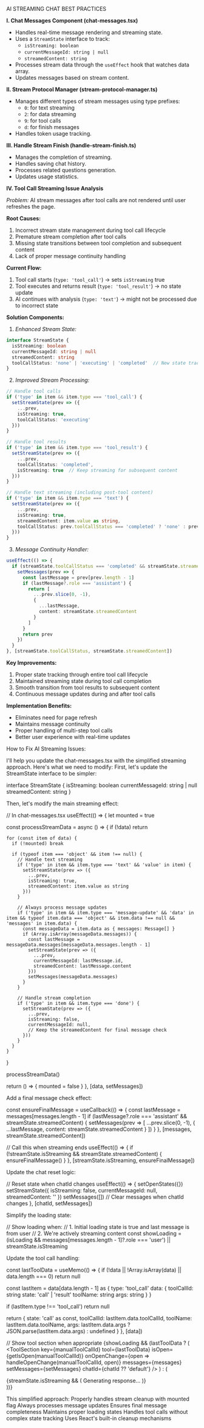 AI STREAMING CHAT BEST PRACTICES 

**I. Chat Messages Component (chat-messages.tsx)**

*   Handles real-time message rendering and streaming state.
*   Uses a `StreamState` interface to track:
    *   `isStreaming: boolean`
    *   `currentMessageId: string | null`
    *   `streamedContent: string`
*   Processes stream data through the `useEffect` hook that watches data array.
*   Updates messages based on stream content.

**II. Stream Protocol Manager (stream-protocol-manager.ts)**

*   Manages different types of stream messages using type prefixes:
    *   `0`: for text streaming
    *   `2`: for data streaming
    *   `9`: for tool calls
    *   `d`: for finish messages
*   Handles token usage tracking.

**III. Handle Stream Finish (handle-stream-finish.ts)**

*   Manages the completion of streaming.
*   Handles saving chat history.
*   Processes related questions generation.
*   Updates usage statistics.

**IV. Tool Call Streaming Issue Analysis**

*Problem:* AI stream messages after tool calls are not rendered until user refreshes the page.

**Root Causes:**
1. Incorrect stream state management during tool call lifecycle
2. Premature stream completion after tool calls
3. Missing state transitions between tool completion and subsequent content
4. Lack of proper message continuity handling

**Current Flow:**
1. Tool call starts (`type: 'tool_call'`) → sets `isStreaming` true
2. Tool executes and returns result (`type: 'tool_result'`) → no state update
3. AI continues with analysis (`type: 'text'`) → might not be processed due to incorrect state

**Solution Components:**

1. *Enhanced Stream State:*
```typescript
interface StreamState {
  isStreaming: boolean
  currentMessageId: string | null
  streamedContent: string
  toolCallStatus: 'none' | 'executing' | 'completed'  // New state tracker
}
```

2. *Improved Stream Processing:*
```typescript
// Handle tool calls
if ('type' in item && item.type === 'tool_call') {
  setStreamState(prev => ({
    ...prev,
    isStreaming: true,
    toolCallStatus: 'executing'
  }))
}

// Handle tool results
if ('type' in item && item.type === 'tool_result') {
  setStreamState(prev => ({
    ...prev,
    toolCallStatus: 'completed',
    isStreaming: true  // Keep streaming for subsequent content
  }))
}

// Handle text streaming (including post-tool content)
if ('type' in item && item.type === 'text') {
  setStreamState(prev => ({
    ...prev,
    isStreaming: true,
    streamedContent: item.value as string,
    toolCallStatus: prev.toolCallStatus === 'completed' ? 'none' : prev.toolCallStatus
  }))
}
```

3. *Message Continuity Handler:*
```typescript
useEffect(() => {
  if (streamState.toolCallStatus === 'completed' && streamState.streamedContent) {
    setMessages(prev => {
      const lastMessage = prev[prev.length - 1]
      if (lastMessage?.role === 'assistant') {
        return [
          ...prev.slice(0, -1),
          {
            ...lastMessage,
            content: streamState.streamedContent
          }
        ]
      }
      return prev
    })
  }
}, [streamState.toolCallStatus, streamState.streamedContent])
```

**Key Improvements:**
1. Proper state tracking through entire tool call lifecycle
2. Maintained streaming state during tool call completion
3. Smooth transition from tool results to subsequent content
4. Continuous message updates during and after tool calls

**Implementation Benefits:**
- Eliminates need for page refresh
- Maintains message continuity
- Proper handling of multi-step tool calls
- Better user experience with real-time updates

How to Fix AI Streaming Issues:

I'll help you update the chat-messages.tsx with the simplified streaming approach. Here's what we need to modify:
First, let's update the StreamState interface to be simpler:

interface StreamState {
  isStreaming: boolean
  currentMessageId: string | null
  streamedContent: string
}

Then, let's modify the main streaming effect:

// In chat-messages.tsx
useEffect(() => {
  let mounted = true

  const processStreamData = async () => {
    if (!data) return

    for (const item of data) {
      if (!mounted) break

      if (typeof item === 'object' && item !== null) {
        // Handle text streaming
        if ('type' in item && item.type === 'text' && 'value' in item) {
          setStreamState(prev => ({
            ...prev,
            isStreaming: true,
            streamedContent: item.value as string
          }))
        }
        
        // Always process message updates
        if ('type' in item && item.type === 'message-update' && 'data' in item && typeof item.data === 'object' && item.data !== null && 'messages' in item.data) {
          const messageData = item.data as { messages: Message[] }
          if (Array.isArray(messageData.messages)) {
            const lastMessage = messageData.messages[messageData.messages.length - 1]
            setStreamState(prev => ({
              ...prev,
              currentMessageId: lastMessage.id,
              streamedContent: lastMessage.content
            }))
            setMessages(messageData.messages)
          }
        }

        // Handle stream completion
        if ('type' in item && item.type === 'done') {
          setStreamState(prev => ({
            ...prev,
            isStreaming: false,
            currentMessageId: null,
            // Keep the streamedContent for final message check
          }))
        }
      }
    }
  }

  processStreamData()

  return () => {
    mounted = false
  }
}, [data, setMessages])

Add a final message check effect:

const ensureFinalMessage = useCallback(() => {
  const lastMessage = messages[messages.length - 1]
  if (lastMessage?.role === 'assistant' && streamState.streamedContent) {
    setMessages(prev => [
      ...prev.slice(0, -1),
      {
        ...lastMessage,
        content: streamState.streamedContent
      }
    ])
  }
}, [messages, streamState.streamedContent])

// Call this when streaming ends
useEffect(() => {
  if (!streamState.isStreaming && streamState.streamedContent) {
    ensureFinalMessage()
  }
}, [streamState.isStreaming, ensureFinalMessage])

Update the chat reset logic:

// Reset state when chatId changes
useEffect(() => {
  setOpenStates({})
  setStreamState({
    isStreaming: false,
    currentMessageId: null,
    streamedContent: ''
  })
  setMessages([]) // Clear messages when chatId changes
}, [chatId, setMessages])

Simplify the loading state:

// Show loading when:
// 1. Initial loading state is true and last message is from user
// 2. We're actively streaming content
const showLoading = (isLoading && messages[messages.length - 1]?.role === 'user') || 
                   streamState.isStreaming

Update the tool call handling:

const lastToolData = useMemo(() => {
  if (!data || !Array.isArray(data) || data.length === 0) return null

  const lastItem = data[data.length - 1] as {
    type: 'tool_call'
    data: {
      toolCallId: string
      state: 'call' | 'result'
      toolName: string
      args: string
    }
  }

  if (lastItem.type !== 'tool_call') return null

  return {
    state: 'call' as const,
    toolCallId: lastItem.data.toolCallId,
    toolName: lastItem.data.toolName,
    args: lastItem.data.args ? JSON.parse(lastItem.data.args) : undefined
  }
}, [data])

// Show tool section when appropriate
{showLoading &&
  (lastToolData ? (
    <ToolSection
      key={manualToolCallId}
      tool={lastToolData}
      isOpen={getIsOpen(manualToolCallId)}
      onOpenChange={open => handleOpenChange(manualToolCallId, open)}
      messages={messages}
      setMessages={setMessages}
      chatId={chatId ?? 'default'}
    />
  ) : (
    <div className="flex items-center gap-2">
      <Spinner />
      {streamState.isStreaming && (
        <span className="text-sm text-muted-foreground">
          Generating response...
        </span>
      )}
    </div>
  ))}

This simplified approach:
Properly handles stream cleanup with mounted flag
Always processes message updates
Ensures final message completeness
Maintains proper loading states
Handles tool calls without complex state tracking
Uses React's built-in cleanup mechanisms